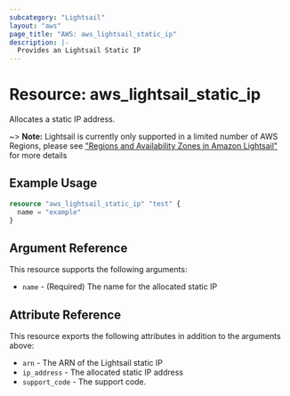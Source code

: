 ```yaml
---
subcategory: "Lightsail"
layout: "aws"
page_title: "AWS: aws_lightsail_static_ip"
description: |-
  Provides an Lightsail Static IP
---
```


# Resource: aws_lightsail_static_ip

Allocates a static IP address.

~> **Note:** Lightsail is currently only supported in a limited number of AWS Regions, please see ["Regions and Availability Zones in Amazon Lightsail"](https://lightsail.aws.amazon.com/ls/docs/overview/article/understanding-regions-and-availability-zones-in-amazon-lightsail) for more details

## Example Usage

```terraform
resource "aws_lightsail_static_ip" "test" {
  name = "example"
}
```

## Argument Reference

This resource supports the following arguments:

* `name` - (Required) The name for the allocated static IP

## Attribute Reference

This resource exports the following attributes in addition to the arguments above:

* `arn` - The ARN of the Lightsail static IP
* `ip_address` - The allocated static IP address
* `support_code` - The support code.
